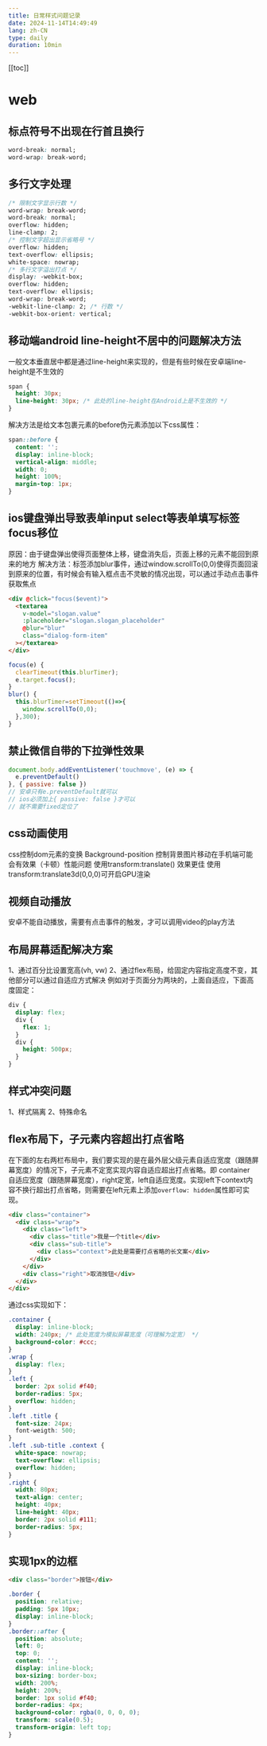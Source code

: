 ```yaml
---
title: 日常样式问题记录
date: 2024-11-14T14:49:49
lang: zh-CN
type: daily
duration: 10min
---
```


[[toc]]

# web

## 标点符号不出现在行首且换行

```css
word-break: normal;
word-wrap: break-word;
```

## 多行文字处理

```css
/* 限制文字显示行数 */
word-wrap: break-word;
word-break: normal;
overflow: hidden;
line-clamp: 2;
/* 控制文字超出显示省略号 */
overflow: hidden;
text-overflow: ellipsis;
white-space: nowrap;
/* 多行文字溢出打点 */
display: -webkit-box;
overflow: hidden;
text-overflow: ellipsis;
word-wrap: break-word;
-webkit-line-clamp: 2; /* 行数 */
-webkit-box-orient: vertical;
```

## 移动端android line-height不居中的问题解决方法

一般文本垂直居中都是通过line-height来实现的，但是有些时候在安卓端line-height是不生效的

```css
span {
  height: 30px;
  line-height: 30px; /* 此处的line-height在Android上是不生效的 */
}
```

解决方法是给文本包裹元素的before伪元素添加以下css属性：

```css
span::before {
  content: '';
  display: inline-block;
  vertical-align: middle;
  width: 0;
  height: 100%;
  margin-top: 1px;
}
```

## ios键盘弹出导致表单input select等表单填写标签focus移位

原因：由于键盘弹出使得页面整体上移，键盘消失后，页面上移的元素不能回到原来的地方
解决方法：标签添加blur事件，通过window.scrollTo(0,0)使得页面回滚到原来的位置，有时候会有输入框点击不灵敏的情况出现，可以通过手动点击事件获取焦点

```html
<div @click="focus($event)">
  <textarea
    v-model="slogan.value"
    :placeholder="slogan.slogan_placeholder"
    @blur="blur"
    class="dialog-form-item"
  ></textarea>
</div>
```

```js
focus(e) {
  clearTimeout(this.blurTimer);
  e.target.focus();
}
blur() {
  this.blurTimer=setTimeout(()=>{
    window.scrollTo(0,0);
  },300);
}
```

## 禁止微信自带的下拉弹性效果

```js
document.body.addEventListener('touchmove', (e) => {
  e.preventDefault()
}, { passive: false })
// 安卓只有e.preventDefault就可以
// ios必须加上{ passive: false }才可以
// 就不需要fixed定位了
```

## css动画使用

css控制dom元素的变换
Background-position 控制背景图片移动在手机端可能会有效果（卡顿）性能问题
使用transform:translate() 效果更佳
使用transform:translate3d(0,0,0)可开启GPU渲染

## 视频自动播放

安卓不能自动播放，需要有点击事件的触发，才可以调用video的play方法

## 布局屏幕适配解决方案

1、通过百分比设置宽高(vh, vw)
2、通过flex布局，给固定内容指定高度不变，其他部分可以通过自适应方式解决
例如对于页面分为两块的，上面自适应，下面高度固定：

```css
div {
  display: flex;
  div {
    flex: 1;
  }
  div {
    height: 500px;
  }
}
```

## 样式冲突问题

1、样式隔离
2、特殊命名

## flex布局下，子元素内容超出打点省略

在下面的左右两栏布局中，我们要实现的是在最外层父级元素自适应宽度（跟随屏幕宽度）的情况下，子元素不定宽实现内容自适应超出打点省略。即 container 自适应宽度（跟随屏幕宽度），right定宽，left自适应宽度。实现left下context内容不换行超出打点省略，则需要在left元素上添加`overflow: hidden`属性即可实现。

```html
<div class="container">
  <div class="wrap">
    <div class="left">
      <div class="title">我是一个title</div>
      <div class="sub-title">
        <div class="context">此处是需要打点省略的长文案</div>
      </div>
    </div>
    <div class="right">取消按钮</div>
  </div>
</div>
```

通过css实现如下：

```css
.container {
  display: inline-block;
  width: 240px; /* 此处宽度为模拟屏幕宽度（可理解为定宽） */
  background-color: #ccc;
}
.wrap {
  display: flex;
}
.left {
  border: 2px solid #f40;
  border-radius: 5px;
  overflow: hidden;
}
.left .title {
  font-size: 24px;
  font-weigth: 500;
}
.left .sub-title .context {
  white-space: nowrap;
  text-overflow: ellipsis;
  overflow: hidden;
}
.right {
  width: 80px;
  text-align: center;
  height: 40px;
  line-height: 40px;
  border: 2px solid #111;
  border-radius: 5px;
}
```

## 实现1px的边框

```html
<div class="border">按钮</div>
```

```css
.border {
  position: relative;
  padding: 5px 10px;
  display: inline-block;
}
.border::after {
  position: absolute;
  left: 0;
  top: 0;
  content: '';
  display: inline-block;
  box-sizing: border-box;
  width: 200%;
  height: 200%;
  border: 1px solid #f40;
  border-radius: 4px;
  background-color: rgba(0, 0, 0, 0);
  transform: scale(0.5);
  transform-origin: left top;
}
```
